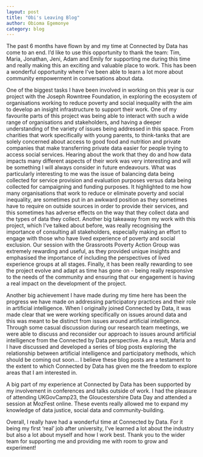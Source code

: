 ```yaml
---
layout: post
title: "Obi's Leaving Blog"
author: Obioma Egemonye
category: blog
---
```

The past 6 months have flown by and my time at Connected by Data has come to an end. I’d like to use this opportunity to thank the team: Tim, Maria, Jonathan, Jeni, Adam and Emily for supporting me during this time and really making this an exciting and valuable place to work. This has been a wonderful opportunity where I’ve been able to learn a lot more about community empowerment in conversations about data. 

<!--more-->

One of the biggest tasks I have been involved in working on this year is our project with the Joseph Rowntree Foundation, in exploring the ecosystem of organisations working to reduce poverty and social inequality with the aim to develop an insight infrastructure to support their work. One of my favourite parts of this project was being able to interact with such a wide range of organisations and stakeholders, and having a deeper understanding of the variety of issues being addressed in this space. From charities that work specifically with young parents, to think-tanks that are solely concerned about access to good food and nutrition and private companies that make transferring private data easier for people trying to access social services. Hearing about the work that they do and how data impacts many different aspects of their work was very interesting and will be something I will always consider in future endeavours. What was particularly interesting to me was the issue of balancing data being collected for service provision and evaluation purposes versus data being collected for campaigning and funding purposes. It highlighted to me how many organisations that work to reduce or eliminate poverty and social inequality, are sometimes put in an awkward position as they sometimes have to require on outside sources in order to provide their services, and this sometimes has adverse effects on the way that they collect data and the types of data they collect. Another big takeaway from my work with this project, which I’ve talked about before, was really recognising the importance of consulting all stakeholders, especially making an effort to engage with those who have lived experience of poverty and social exclusion. Our session with the Grassroots Poverty Action Group was extremely rewarding and useful, as they provided unique insights and emphasised the importance of including the perspectives of lived experience groups at all stages. Finally, it has been really rewarding to see the project evolve and adapt as time has gone on - being really responsive to the needs of the community and ensuring that our engagement is having a real impact on the development of the project.

Another big achievement I have made during my time here has been the progress we have made on addressing participatory practices and their role in artificial intelligence. When I originally joined Connected by Data, it was made clear that we were working specifically on issues around data and this was meant to be distinct from issues around artificial intelligence. Through some casual discussion during our research team meetings, we were able to discuss and reconsider our approach to issues around artificial intelligence from the Connected by Data perspective. As a result, Maria and I have discussed and developed a series of blog posts exploring the relationship between artificial intelligence and participatory methods, which should be coming out soon… I believe these blog posts are a testament to the extent to which Connected by Data has given me the freedom to explore areas that I am interested in.

A big part of my experience at Connected by Data has been supported by my involvement in conferences and talks outside of work. I had the pleasure of attending UKGovCamp23, the Gloucestershire Data Day and attended a session at MozFest online. These events really allowed me to expand my knowledge of data justice, social data and community-building.

Overall, I really have had a wonderful time at Connected by Data. For it being my first ‘real’ job after university, I’ve learned a lot about the industry but also a lot about myself and how I work best. Thank you to the wider team for supporting me and providing me with room to grow and experiment!